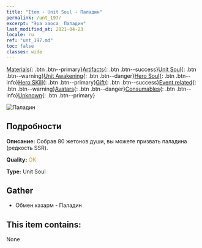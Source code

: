 ```yaml
---
title: "Item - Unit Soul - Паладин"
permalink: /unt_197/
excerpt: "Эра хаоса  Паладин"
last_modified_at: 2021-04-23
locale: ru
ref: "unt_197.md"
toc: false
classes: wide
---
```

 [Materials](/ItemsRU/){: .btn .btn--primary}[Artifacts](/ItemsRU/Artifacts/){: .btn .btn--success}[Unit Soul](/ItemsRU/UnitSoul/){: .btn .btn--warning}[Unit Awakening](/ItemsRU/UnitAwakening/){: .btn .btn--danger}[Hero Soul](/ItemsRU/HeroSoul/){: .btn .btn--info}[Hero SKill](/ItemsRU/HeroSkill/){: .btn .btn--primary}[Gift](/ItemsRU/Gift/){: .btn .btn--success}[Event related](/ItemsRU/Events/){: .btn .btn--warning}[Avatars](/ItemsRU/Avatars/){: .btn .btn--danger}[Consumables](/ItemsRU/Consumables/){: .btn .btn--info}[Unknown](/ItemsRU/Unknown/){: .btn .btn--primary}

 ![Паладин](/images/u/ti_shengqishi.jpg)

## Подробности
 **Описание:** Собрав 80 жетонов души, вы можете призвать паладина (редкость SSR).

 **Quality:** <span style="color: #FF8C00">OK</span>

 **Type:** Unit Soul

## Gather

*    Обмен казарм - Паладин 

## This item contains:

  None

